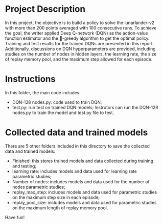 # Project Description
In this project, the objective is to build a policy to solve the lunarlander-v2 with more than 200 points averaged with 100 consecutive runs. To achieve the goal, the writer applied Deep Q-network (DQN) as the action-value function estimator and the -greedy algorithm to get the optimal policy. Training and test results for the trained DQNs are presented in this report. Additionally, discussions on DQN hyperparameters are provided, including studies on the number of nodes in hidden layers, the learning rate, the size of replay memory pool, and the maximum step allowed for each episode.
# Instructions
In this folder, the main code includes:
- DQN-128 nodes.py: code used to train DQN;
- test.py: run test on trained DQN models;
Instrutors can run the DQN-128 nodes.py to train the model and test.py file to test.
# Collected data and trained models
There are 5 other folders included in this directory to save the collected data and trained models:
- Finished: this stores trained models and data collected during training and testing;
- learning rate: includes models and data used for learning rate parametric studies;
- Number of nodes: includes models and data used for the number of nodes parametric studies;
- replay_max_step: includes models and data used for parametric studies on the maximum step size in each episode;
- replay_pool_size: includes models and data used for parametric studies on the maximum length of replay memory pool.

Have fun!
